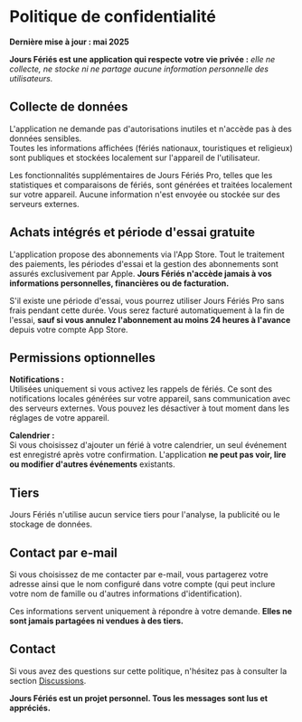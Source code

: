 # Politique de confidentialité  
  
**Dernière mise à jour : mai 2025**  
  
**Jours Fériés est une application qui respecte votre vie privée :** *elle ne collecte, ne stocke ni ne partage aucune information personnelle des utilisateurs.*  
  
## Collecte de données  
  
L'application ne demande pas d'autorisations inutiles et n'accède pas à des données sensibles.  
Toutes les informations affichées (fériés nationaux, touristiques et religieux) sont publiques et stockées localement sur l'appareil de l'utilisateur.  
  
Les fonctionnalités supplémentaires de Jours Fériés Pro, telles que les statistiques et comparaisons de fériés, sont générées et traitées localement sur votre appareil. Aucune information n'est envoyée ou stockée sur des serveurs externes.  
  
## Achats intégrés et période d'essai gratuite  
  
L'application propose des abonnements via l'App Store. Tout le traitement des paiements, les périodes d'essai et la gestion des abonnements sont assurés exclusivement par Apple. **Jours Fériés n'accède jamais à vos informations personnelles, financières ou de facturation.**  
  
S'il existe une période d'essai, vous pourrez utiliser Jours Fériés Pro sans frais pendant cette durée. Vous serez facturé automatiquement à la fin de l'essai, **sauf si vous annulez l'abonnement au moins 24 heures à l'avance** depuis votre compte App Store.  
  
## Permissions optionnelles  
  
**Notifications :**  
Utilisées uniquement si vous activez les rappels de fériés. Ce sont des notifications locales générées sur votre appareil, sans communication avec des serveurs externes. Vous pouvez les désactiver à tout moment dans les réglages de votre appareil.  
  
**Calendrier :**  
Si vous choisissez d'ajouter un férié à votre calendrier, un seul événement est enregistré après votre confirmation. L'application **ne peut pas voir, lire ou modifier d'autres événements** existants.  
  
## Tiers  
  
Jours Fériés n'utilise aucun service tiers pour l'analyse, la publicité ou le stockage de données.  
  
## Contact par e-mail  
  
Si vous choisissez de me contacter par e-mail, vous partagerez votre adresse ainsi que le nom configuré dans votre compte (qui peut inclure votre nom de famille ou d'autres informations d'identification).  
  
Ces informations servent uniquement à répondre à votre demande. **Elles ne sont jamais partagées ni vendues à des tiers.**  
  
## Contact  
  
Si vous avez des questions sur cette politique, n'hésitez pas à consulter la section [Discussions](https://github.com/lucasditomase/feriados/discussions).  
  
**Jours Fériés est un projet personnel. Tous les messages sont lus et appréciés.**  
